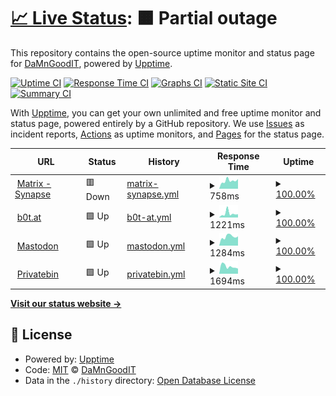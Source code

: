 # [📈 Live Status](https://DaMnGoodIT.github.io/upptime): <!--live status--> **🟧 Partial outage**

This repository contains the open-source uptime monitor and status page for [DaMnGoodIT](https://damngoodit.de), powered by [Upptime](https://github.com/upptime/upptime).

[![Uptime CI](https://github.com/DaMnGoodIT/upptime/workflows/Uptime%20CI/badge.svg)](https://github.com/DaMnGoodIT/upptime/actions?query=workflow%3A%22Uptime+CI%22)
[![Response Time CI](https://github.com/DaMnGoodIT/upptime/workflows/Response%20Time%20CI/badge.svg)](https://github.com/DaMnGoodIT/upptime/actions?query=workflow%3A%22Response+Time+CI%22)
[![Graphs CI](https://github.com/DaMnGoodIT/upptime/workflows/Graphs%20CI/badge.svg)](https://github.com/DaMnGoodIT/upptime/actions?query=workflow%3A%22Graphs+CI%22)
[![Static Site CI](https://github.com/DaMnGoodIT/upptime/workflows/Static%20Site%20CI/badge.svg)](https://github.com/DaMnGoodIT/upptime/actions?query=workflow%3A%22Static+Site+CI%22)
[![Summary CI](https://github.com/DaMnGoodIT/upptime/workflows/Summary%20CI/badge.svg)](https://github.com/DaMnGoodIT/upptime/actions?query=workflow%3A%22Summary+CI%22)

With [Upptime](https://upptime.js.org), you can get your own unlimited and free uptime monitor and status page, powered entirely by a GitHub repository. We use [Issues](https://github.com/DaMnGoodIT/upptime/issues) as incident reports, [Actions](https://github.com/DaMnGoodIT/upptime/actions) as uptime monitors, and [Pages](https://DaMnGoodIT.github.io/upptime) for the status page.

<!--start: status pages-->
<!-- This summary is generated by Upptime (https://github.com/upptime/upptime) -->
<!-- Do not edit this manually, your changes will be overwritten -->
<!-- prettier-ignore -->
| URL | Status | History | Response Time | Uptime |
| --- | ------ | ------- | ------------- | ------ |
| <img alt="" src="https://icons.duckduckgo.com/ip3/matrix.b0t.at.ico" height="13"> [Matrix - Synapse](https://matrix.b0t.at/health) | 🟥 Down | [matrix-synapse.yml](https://github.com/DaMnGoodIT/upptime/commits/HEAD/history/matrix-synapse.yml) | <details><summary><img alt="Response time graph" src="./graphs/matrix-synapse/response-time-week.png" height="20"> 758ms</summary><br><a href="https://status.b0t.at/history/matrix-synapse"><img alt="Response time 1005" src="https://img.shields.io/endpoint?url=https%3A%2F%2Fraw.githubusercontent.com%2FDaMnGoodIT%2Fupptime%2FHEAD%2Fapi%2Fmatrix-synapse%2Fresponse-time.json"></a><br><a href="https://status.b0t.at/history/matrix-synapse"><img alt="24-hour response time 921" src="https://img.shields.io/endpoint?url=https%3A%2F%2Fraw.githubusercontent.com%2FDaMnGoodIT%2Fupptime%2FHEAD%2Fapi%2Fmatrix-synapse%2Fresponse-time-day.json"></a><br><a href="https://status.b0t.at/history/matrix-synapse"><img alt="7-day response time 758" src="https://img.shields.io/endpoint?url=https%3A%2F%2Fraw.githubusercontent.com%2FDaMnGoodIT%2Fupptime%2FHEAD%2Fapi%2Fmatrix-synapse%2Fresponse-time-week.json"></a><br><a href="https://status.b0t.at/history/matrix-synapse"><img alt="30-day response time 776" src="https://img.shields.io/endpoint?url=https%3A%2F%2Fraw.githubusercontent.com%2FDaMnGoodIT%2Fupptime%2FHEAD%2Fapi%2Fmatrix-synapse%2Fresponse-time-month.json"></a><br><a href="https://status.b0t.at/history/matrix-synapse"><img alt="1-year response time 1005" src="https://img.shields.io/endpoint?url=https%3A%2F%2Fraw.githubusercontent.com%2FDaMnGoodIT%2Fupptime%2FHEAD%2Fapi%2Fmatrix-synapse%2Fresponse-time-year.json"></a></details> | <details><summary><a href="https://status.b0t.at/history/matrix-synapse">100.00%</a></summary><a href="https://status.b0t.at/history/matrix-synapse"><img alt="All-time uptime 98.15%" src="https://img.shields.io/endpoint?url=https%3A%2F%2Fraw.githubusercontent.com%2FDaMnGoodIT%2Fupptime%2FHEAD%2Fapi%2Fmatrix-synapse%2Fuptime.json"></a><br><a href="https://status.b0t.at/history/matrix-synapse"><img alt="24-hour uptime 99.99%" src="https://img.shields.io/endpoint?url=https%3A%2F%2Fraw.githubusercontent.com%2FDaMnGoodIT%2Fupptime%2FHEAD%2Fapi%2Fmatrix-synapse%2Fuptime-day.json"></a><br><a href="https://status.b0t.at/history/matrix-synapse"><img alt="7-day uptime 100.00%" src="https://img.shields.io/endpoint?url=https%3A%2F%2Fraw.githubusercontent.com%2FDaMnGoodIT%2Fupptime%2FHEAD%2Fapi%2Fmatrix-synapse%2Fuptime-week.json"></a><br><a href="https://status.b0t.at/history/matrix-synapse"><img alt="30-day uptime 91.74%" src="https://img.shields.io/endpoint?url=https%3A%2F%2Fraw.githubusercontent.com%2FDaMnGoodIT%2Fupptime%2FHEAD%2Fapi%2Fmatrix-synapse%2Fuptime-month.json"></a><br><a href="https://status.b0t.at/history/matrix-synapse"><img alt="1-year uptime 98.15%" src="https://img.shields.io/endpoint?url=https%3A%2F%2Fraw.githubusercontent.com%2FDaMnGoodIT%2Fupptime%2FHEAD%2Fapi%2Fmatrix-synapse%2Fuptime-year.json"></a></details>
| <img alt="" src="https://icons.duckduckgo.com/ip3/b0t.at.ico" height="13"> [b0t.at](https://b0t.at) | 🟩 Up | [b0t-at.yml](https://github.com/DaMnGoodIT/upptime/commits/HEAD/history/b0t-at.yml) | <details><summary><img alt="Response time graph" src="./graphs/b0t-at/response-time-week.png" height="20"> 1221ms</summary><br><a href="https://status.b0t.at/history/b0t-at"><img alt="Response time 1206" src="https://img.shields.io/endpoint?url=https%3A%2F%2Fraw.githubusercontent.com%2FDaMnGoodIT%2Fupptime%2FHEAD%2Fapi%2Fb0t-at%2Fresponse-time.json"></a><br><a href="https://status.b0t.at/history/b0t-at"><img alt="24-hour response time 992" src="https://img.shields.io/endpoint?url=https%3A%2F%2Fraw.githubusercontent.com%2FDaMnGoodIT%2Fupptime%2FHEAD%2Fapi%2Fb0t-at%2Fresponse-time-day.json"></a><br><a href="https://status.b0t.at/history/b0t-at"><img alt="7-day response time 1221" src="https://img.shields.io/endpoint?url=https%3A%2F%2Fraw.githubusercontent.com%2FDaMnGoodIT%2Fupptime%2FHEAD%2Fapi%2Fb0t-at%2Fresponse-time-week.json"></a><br><a href="https://status.b0t.at/history/b0t-at"><img alt="30-day response time 977" src="https://img.shields.io/endpoint?url=https%3A%2F%2Fraw.githubusercontent.com%2FDaMnGoodIT%2Fupptime%2FHEAD%2Fapi%2Fb0t-at%2Fresponse-time-month.json"></a><br><a href="https://status.b0t.at/history/b0t-at"><img alt="1-year response time 1206" src="https://img.shields.io/endpoint?url=https%3A%2F%2Fraw.githubusercontent.com%2FDaMnGoodIT%2Fupptime%2FHEAD%2Fapi%2Fb0t-at%2Fresponse-time-year.json"></a></details> | <details><summary><a href="https://status.b0t.at/history/b0t-at">100.00%</a></summary><a href="https://status.b0t.at/history/b0t-at"><img alt="All-time uptime 97.72%" src="https://img.shields.io/endpoint?url=https%3A%2F%2Fraw.githubusercontent.com%2FDaMnGoodIT%2Fupptime%2FHEAD%2Fapi%2Fb0t-at%2Fuptime.json"></a><br><a href="https://status.b0t.at/history/b0t-at"><img alt="24-hour uptime 100.00%" src="https://img.shields.io/endpoint?url=https%3A%2F%2Fraw.githubusercontent.com%2FDaMnGoodIT%2Fupptime%2FHEAD%2Fapi%2Fb0t-at%2Fuptime-day.json"></a><br><a href="https://status.b0t.at/history/b0t-at"><img alt="7-day uptime 100.00%" src="https://img.shields.io/endpoint?url=https%3A%2F%2Fraw.githubusercontent.com%2FDaMnGoodIT%2Fupptime%2FHEAD%2Fapi%2Fb0t-at%2Fuptime-week.json"></a><br><a href="https://status.b0t.at/history/b0t-at"><img alt="30-day uptime 89.77%" src="https://img.shields.io/endpoint?url=https%3A%2F%2Fraw.githubusercontent.com%2FDaMnGoodIT%2Fupptime%2FHEAD%2Fapi%2Fb0t-at%2Fuptime-month.json"></a><br><a href="https://status.b0t.at/history/b0t-at"><img alt="1-year uptime 97.72%" src="https://img.shields.io/endpoint?url=https%3A%2F%2Fraw.githubusercontent.com%2FDaMnGoodIT%2Fupptime%2FHEAD%2Fapi%2Fb0t-at%2Fuptime-year.json"></a></details>
| <img alt="" src="https://icons.duckduckgo.com/ip3/social.b0t.at.ico" height="13"> [Mastodon](https://social.b0t.at) | 🟩 Up | [mastodon.yml](https://github.com/DaMnGoodIT/upptime/commits/HEAD/history/mastodon.yml) | <details><summary><img alt="Response time graph" src="./graphs/mastodon/response-time-week.png" height="20"> 1284ms</summary><br><a href="https://status.b0t.at/history/mastodon"><img alt="Response time 1283" src="https://img.shields.io/endpoint?url=https%3A%2F%2Fraw.githubusercontent.com%2FDaMnGoodIT%2Fupptime%2FHEAD%2Fapi%2Fmastodon%2Fresponse-time.json"></a><br><a href="https://status.b0t.at/history/mastodon"><img alt="24-hour response time 1316" src="https://img.shields.io/endpoint?url=https%3A%2F%2Fraw.githubusercontent.com%2FDaMnGoodIT%2Fupptime%2FHEAD%2Fapi%2Fmastodon%2Fresponse-time-day.json"></a><br><a href="https://status.b0t.at/history/mastodon"><img alt="7-day response time 1284" src="https://img.shields.io/endpoint?url=https%3A%2F%2Fraw.githubusercontent.com%2FDaMnGoodIT%2Fupptime%2FHEAD%2Fapi%2Fmastodon%2Fresponse-time-week.json"></a><br><a href="https://status.b0t.at/history/mastodon"><img alt="30-day response time 1176" src="https://img.shields.io/endpoint?url=https%3A%2F%2Fraw.githubusercontent.com%2FDaMnGoodIT%2Fupptime%2FHEAD%2Fapi%2Fmastodon%2Fresponse-time-month.json"></a><br><a href="https://status.b0t.at/history/mastodon"><img alt="1-year response time 1283" src="https://img.shields.io/endpoint?url=https%3A%2F%2Fraw.githubusercontent.com%2FDaMnGoodIT%2Fupptime%2FHEAD%2Fapi%2Fmastodon%2Fresponse-time-year.json"></a></details> | <details><summary><a href="https://status.b0t.at/history/mastodon">100.00%</a></summary><a href="https://status.b0t.at/history/mastodon"><img alt="All-time uptime 96.85%" src="https://img.shields.io/endpoint?url=https%3A%2F%2Fraw.githubusercontent.com%2FDaMnGoodIT%2Fupptime%2FHEAD%2Fapi%2Fmastodon%2Fuptime.json"></a><br><a href="https://status.b0t.at/history/mastodon"><img alt="24-hour uptime 100.00%" src="https://img.shields.io/endpoint?url=https%3A%2F%2Fraw.githubusercontent.com%2FDaMnGoodIT%2Fupptime%2FHEAD%2Fapi%2Fmastodon%2Fuptime-day.json"></a><br><a href="https://status.b0t.at/history/mastodon"><img alt="7-day uptime 100.00%" src="https://img.shields.io/endpoint?url=https%3A%2F%2Fraw.githubusercontent.com%2FDaMnGoodIT%2Fupptime%2FHEAD%2Fapi%2Fmastodon%2Fuptime-week.json"></a><br><a href="https://status.b0t.at/history/mastodon"><img alt="30-day uptime 87.05%" src="https://img.shields.io/endpoint?url=https%3A%2F%2Fraw.githubusercontent.com%2FDaMnGoodIT%2Fupptime%2FHEAD%2Fapi%2Fmastodon%2Fuptime-month.json"></a><br><a href="https://status.b0t.at/history/mastodon"><img alt="1-year uptime 96.85%" src="https://img.shields.io/endpoint?url=https%3A%2F%2Fraw.githubusercontent.com%2FDaMnGoodIT%2Fupptime%2FHEAD%2Fapi%2Fmastodon%2Fuptime-year.json"></a></details>
| <img alt="" src="https://icons.duckduckgo.com/ip3/bin.b0t.at.ico" height="13"> [Privatebin](https://bin.b0t.at) | 🟩 Up | [privatebin.yml](https://github.com/DaMnGoodIT/upptime/commits/HEAD/history/privatebin.yml) | <details><summary><img alt="Response time graph" src="./graphs/privatebin/response-time-week.png" height="20"> 1694ms</summary><br><a href="https://status.b0t.at/history/privatebin"><img alt="Response time 1114" src="https://img.shields.io/endpoint?url=https%3A%2F%2Fraw.githubusercontent.com%2FDaMnGoodIT%2Fupptime%2FHEAD%2Fapi%2Fprivatebin%2Fresponse-time.json"></a><br><a href="https://status.b0t.at/history/privatebin"><img alt="24-hour response time 1191" src="https://img.shields.io/endpoint?url=https%3A%2F%2Fraw.githubusercontent.com%2FDaMnGoodIT%2Fupptime%2FHEAD%2Fapi%2Fprivatebin%2Fresponse-time-day.json"></a><br><a href="https://status.b0t.at/history/privatebin"><img alt="7-day response time 1694" src="https://img.shields.io/endpoint?url=https%3A%2F%2Fraw.githubusercontent.com%2FDaMnGoodIT%2Fupptime%2FHEAD%2Fapi%2Fprivatebin%2Fresponse-time-week.json"></a><br><a href="https://status.b0t.at/history/privatebin"><img alt="30-day response time 1229" src="https://img.shields.io/endpoint?url=https%3A%2F%2Fraw.githubusercontent.com%2FDaMnGoodIT%2Fupptime%2FHEAD%2Fapi%2Fprivatebin%2Fresponse-time-month.json"></a><br><a href="https://status.b0t.at/history/privatebin"><img alt="1-year response time 1114" src="https://img.shields.io/endpoint?url=https%3A%2F%2Fraw.githubusercontent.com%2FDaMnGoodIT%2Fupptime%2FHEAD%2Fapi%2Fprivatebin%2Fresponse-time-year.json"></a></details> | <details><summary><a href="https://status.b0t.at/history/privatebin">100.00%</a></summary><a href="https://status.b0t.at/history/privatebin"><img alt="All-time uptime 98.09%" src="https://img.shields.io/endpoint?url=https%3A%2F%2Fraw.githubusercontent.com%2FDaMnGoodIT%2Fupptime%2FHEAD%2Fapi%2Fprivatebin%2Fuptime.json"></a><br><a href="https://status.b0t.at/history/privatebin"><img alt="24-hour uptime 100.00%" src="https://img.shields.io/endpoint?url=https%3A%2F%2Fraw.githubusercontent.com%2FDaMnGoodIT%2Fupptime%2FHEAD%2Fapi%2Fprivatebin%2Fuptime-day.json"></a><br><a href="https://status.b0t.at/history/privatebin"><img alt="7-day uptime 100.00%" src="https://img.shields.io/endpoint?url=https%3A%2F%2Fraw.githubusercontent.com%2FDaMnGoodIT%2Fupptime%2FHEAD%2Fapi%2Fprivatebin%2Fuptime-week.json"></a><br><a href="https://status.b0t.at/history/privatebin"><img alt="30-day uptime 91.75%" src="https://img.shields.io/endpoint?url=https%3A%2F%2Fraw.githubusercontent.com%2FDaMnGoodIT%2Fupptime%2FHEAD%2Fapi%2Fprivatebin%2Fuptime-month.json"></a><br><a href="https://status.b0t.at/history/privatebin"><img alt="1-year uptime 98.09%" src="https://img.shields.io/endpoint?url=https%3A%2F%2Fraw.githubusercontent.com%2FDaMnGoodIT%2Fupptime%2FHEAD%2Fapi%2Fprivatebin%2Fuptime-year.json"></a></details>

<!--end: status pages-->

[**Visit our status website →**](https://DaMnGoodIT.github.io/upptime)

## 📄 License

- Powered by: [Upptime](https://github.com/upptime/upptime)
- Code: [MIT](./LICENSE) © [DaMnGoodIT](https://damngoodit.de)
- Data in the `./history` directory: [Open Database License](https://opendatacommons.org/licenses/odbl/1-0/)
